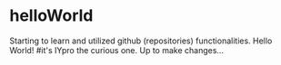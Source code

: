 # helloWorld
Starting to learn and utilized github (repositories) functionalities. 
Hello World!
#it's IYpro the curious one. Up to make changes...
